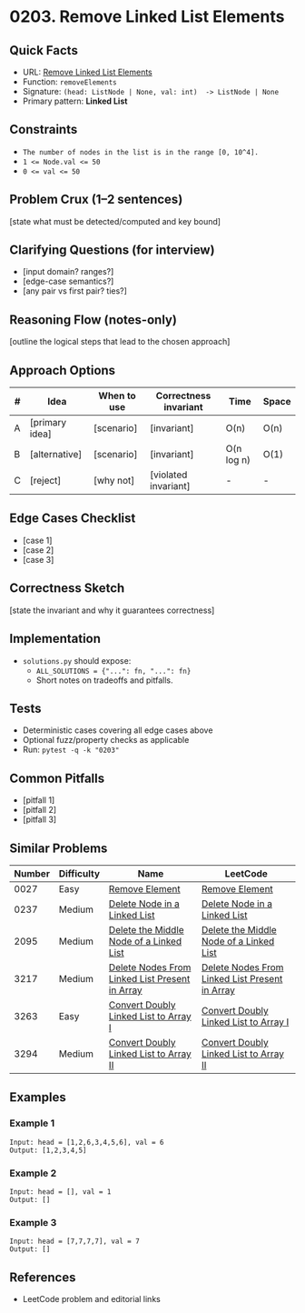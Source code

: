 # 0203. Remove Linked List Elements

## Quick Facts

- URL: [Remove Linked List Elements](https://leetcode.com/problems/remove-linked-list-elements/)
- Function: `removeElements`
- Signature: `(head: ListNode | None, val: int)  -> ListNode | None`
- Primary pattern: **Linked List**

## Constraints

- `The number of nodes in the list is in the range [0, 10^4].`
- `1 <= Node.val <= 50`
- `0 <= val <= 50`

## Problem Crux (1–2 sentences)

[state what must be detected/computed and key bound]

## Clarifying Questions (for interview)

- [input domain? ranges?]
- [edge-case semantics?]
- [any pair vs first pair? ties?]

## Reasoning Flow (notes-only)

[outline the logical steps that lead to the chosen approach]

## Approach Options

| # | Idea | When to use | Correctness invariant | Time | Space |
|---|------|-------------|-----------------------|------|-------|
| A | [primary idea] | [scenario] | [invariant] | O(n) | O(n) |
| B | [alternative] | [scenario] | [invariant] | O(n log n) | O(1) |
| C | [reject] | [why not] | [violated invariant] | - | - |

## Edge Cases Checklist

- [case 1]
- [case 2]
- [case 3]

## Correctness Sketch

[state the invariant and why it guarantees correctness]

## Implementation

- `solutions.py` should expose:
  - `ALL_SOLUTIONS = {"...": fn, "...": fn}`
  - Short notes on tradeoffs and pitfalls.

## Tests

- Deterministic cases covering all edge cases above
- Optional fuzz/property checks as applicable
- Run: `pytest -q -k "0203"`

## Common Pitfalls

- [pitfall 1]
- [pitfall 2]
- [pitfall 3]

## Similar Problems

| Number | Difficulty | Name | LeetCode |
|---|---|---|---|
| 0027 | Easy | [Remove Element](../0027-remove-element/readme.md) | [Remove Element](https://leetcode.com/problems/remove-element/) |
| 0237 | Medium | [Delete Node in a Linked List](../0237-delete-node-in-a-linked-list/readme.md) | [Delete Node in a Linked List](https://leetcode.com/problems/delete-node-in-a-linked-list/) |
| 2095 | Medium | [Delete the Middle Node of a Linked List](../2095-delete-the-middle-node-of-a-linked-list/readme.md) | [Delete the Middle Node of a Linked List](https://leetcode.com/problems/delete-the-middle-node-of-a-linked-list/) |
| 3217 | Medium | [Delete Nodes From Linked List Present in Array](../3217-delete-nodes-from-linked-list-present-in-array/readme.md) | [Delete Nodes From Linked List Present in Array](https://leetcode.com/problems/delete-nodes-from-linked-list-present-in-array/) |
| 3263 | Easy | [Convert Doubly Linked List to Array I](../3263-convert-doubly-linked-list-to-array-i/readme.md) | [Convert Doubly Linked List to Array I](https://leetcode.com/problems/convert-doubly-linked-list-to-array-i/) |
| 3294 | Medium | [Convert Doubly Linked List to Array II](../3294-convert-doubly-linked-list-to-array-ii/readme.md) | [Convert Doubly Linked List to Array II](https://leetcode.com/problems/convert-doubly-linked-list-to-array-ii/) |

## Examples

### Example 1

```text
Input: head = [1,2,6,3,4,5,6], val = 6
Output: [1,2,3,4,5]
```

### Example 2

```text
Input: head = [], val = 1
Output: []
```

### Example 3

```text
Input: head = [7,7,7,7], val = 7
Output: []
```

## References

- LeetCode problem and editorial links
